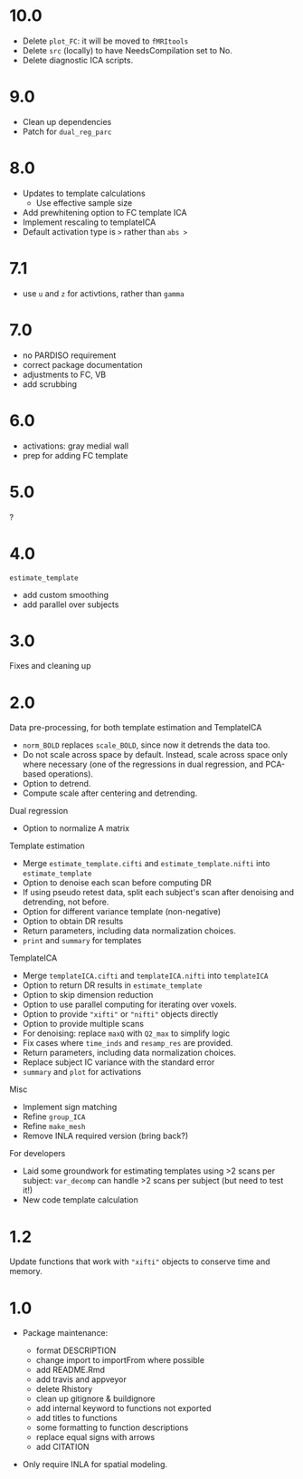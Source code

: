 # 10.0

* Delete `plot_FC`: it will be moved to `fMRItools`
* Delete `src` (locally) to have NeedsCompilation set to No.
* Delete diagnostic ICA scripts.

# 9.0

* Clean up dependencies
* Patch for `dual_reg_parc`

# 8.0

* Updates to template calculations
    * Use effective sample size 
* Add prewhitening option to FC template ICA
* Implement rescaling to templateICA
* Default activation type is `>` rather than `abs >`

# 7.1

* use `u` and `z` for activtions, rather than `gamma`

# 7.0

* no PARDISO requirement
* correct package documentation
* adjustments to FC, VB
* add scrubbing

# 6.0

* activations: gray medial wall
* prep for adding FC template

# 5.0

?

# 4.0

`estimate_template`
* add custom smoothing
* add parallel over subjects

# 3.0

Fixes and cleaning up

# 2.0

Data pre-processing, for both template estimation and TemplateICA
* `norm_BOLD` replaces `scale_BOLD`, since now it detrends the data too.
* Do not scale across space by default. Instead, scale across space only where necessary (one of the regressions in dual regression, and PCA-based operations).
* Option to detrend.
* Compute scale after centering and detrending.

Dual regression
* Option to normalize A matrix

Template estimation
* Merge `estimate_template.cifti` and `estimate_template.nifti` into `estimate_template`
* Option to denoise each scan before computing DR
* If using pseudo retest data, split each subject's scan after denoising and detrending, not before.
* Option for different variance template (non-negative)
* Option to obtain DR results
* Return parameters, including data normalization choices.
* `print` and `summary` for templates

TemplateICA
* Merge `templateICA.cifti` and `templateICA.nifti` into `templateICA`
* Option to return DR results in `estimate_template`
* Option to skip dimension reduction
* Option to use parallel computing for iterating over voxels.
* Option to provide `"xifti"` or `"nifti"` objects directly
* Option to provide multiple scans
* For denoising: replace `maxQ` with `Q2_max` to simplify logic
* Fix cases where `time_inds` and `resamp_res` are provided.
* Return parameters, including data normalization choices.
* Replace subject IC variance with the standard error 
* `summary` and `plot` for activations

Misc
* Implement sign matching
* Refine `group_ICA`
* Refine `make_mesh`
* Remove INLA required version (bring back?)

For developers
* Laid some groundwork for estimating templates using >2 scans per subject: `var_decomp` can handle >2 scans per subject (but need to test it!)
* New code template calculation

# 1.2

Update functions that work with `"xifti"` objects to conserve time and memory.

# 1.0

* Package maintenance:
    * format DESCRIPTION
    * change import to importFrom where possible
    * add README.Rmd
    * add travis and appveyor
    * delete Rhistory
    * clean up gitignore & buildignore
    * add internal keyword to functions not exported
    * add titles to functions
    * some formatting to function descriptions
    * replace equal signs with arrows
    * add CITATION

* Only require INLA for spatial modeling.
